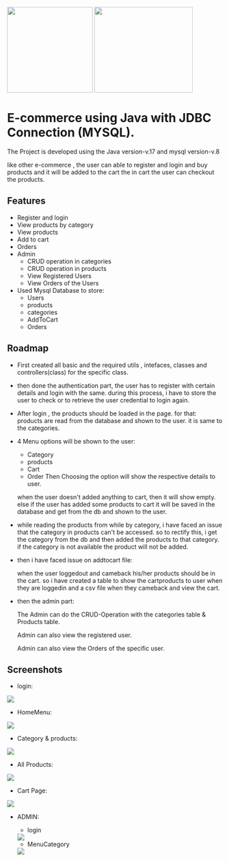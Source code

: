 
<img src= "https://th.bing.com/th/id/OIP.17Z49hdASIEoD7ez2FX_QQHaHa?pid=ImgDet&rs=1" height="200"> <img src= "https://user.oc-static.com/upload/2019/09/22/15691720692084_Java%201-01.png" height="200" width="230">


# E-commerce using Java with JDBC Connection (MYSQL).

The Project is developed using the Java version-v.17 and mysql version-v.8


like other e-commerce , the user can able to register and login and buy products and it will be added to the cart the in cart the user can checkout the products.

    

## Features

 - Register and login
 - View products by category 
 - View products
 - Add to cart
 - Orders
 - Admin
    - CRUD operation in categories 
    - CRUD operation in products 
    - View Registered Users
    - View Orders of the Users
 - Used Mysql Database to store:
    - Users
    - products
    - categories
    - AddToCart 
    - Orders

## Roadmap

- First created all basic and the required utils , intefaces, classes and controllers(class) for the specific class. 
- then done the authentication part, the user has to register with certain details and login with the same. during this process, i have to store the user to check or to retrieve the user credential to login again.

- After login , the products should be loaded in the page. for that: products are read from the database and shown to the user. it is same to the categories.

- 4 Menu options will be shown to the user:
    - Category
    - products
    - Cart 
    - Order
    Then Choosing the option will show the respective details to user.

    when the user doesn't added anything to cart, then it will show empty. else if the user has added some products to cart it will be saved in the database and get from the db and shown to the user.
- while reading the products from while by category, i have faced an issue that the category in products can't be accessed. so to rectify this, i get the category from the db and then added the products to that category. if the category is not available the product will not be added.
- then i have faced issue on addtocart file:
    
    when the user loggedout and cameback his/her products should be in the cart. so i have created a table to show the cartproducts to user when they are loggedin and a csv file when they cameback and view the cart.

- then the admin part:

    The Admin can do the CRUD-Operation with the categories table & Products table.

    Admin can also view the registered user.

    Admin can also view the Orders of the specific user.



## Screenshots
- login: 

<img src="screenshots/userlogin.png" >

- HomeMenu:

<img src="screenshots/homeMenu.png" >

- Category & products:

<img src="screenshots/showcategoryProducts.png" >

- All Products:

<img src="screenshots/showProducts.png" >

- Cart Page:

<img src="screenshots/cartpage.png" >

- ADMIN: 

  - login

  <img src="screenshots/adminlogin.png" >

  - MenuCategory
  
  <img src="screenshots/admin_menu_category.png" >
